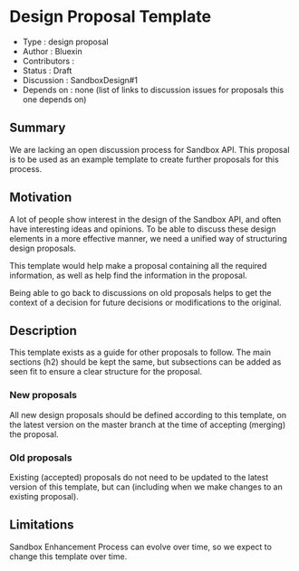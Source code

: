 # Design Proposal Template

 - Type : design proposal
 - Author : Bluexin
 - Contributors :
 - Status : Draft
 - Discussion : SandboxDesign#1
 - Depends on : none (list of links to discussion issues for proposals this one depends on)

## Summary

We are lacking an open discussion process for Sandbox API.
This proposal is to be used as an example template to create further proposals for this process.

## Motivation

A lot of people show interest in the design of the Sandbox API, and often have interesting ideas and opinions.
To be able to discuss these design elements in a more effective manner, we need a unified way of structuring design
proposals.

This template would help make a proposal containing all the required information, as well as help find the
information in the proposal.

Being able to go back to discussions on old proposals helps to get the context of a decision for future decisions or
modifications to the original.

## Description

This template exists as a guide for other proposals to follow.
The main sections (h2) should be kept the same, but subsections can be added as seen fit to ensure a clear structure
for the proposal.

### New proposals

All new design proposals should be defined according to this template, on the latest version on the master
branch at the time of accepting (merging) the proposal.

### Old proposals

Existing (accepted) proposals do not need to be updated to the latest version of this template, but can (including when
we make changes to an existing proposal).

## Limitations

Sandbox Enhancement Process can evolve over time, so we expect to change this template over time.
